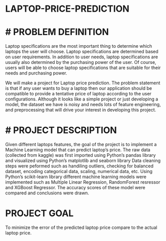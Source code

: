 # LAPTOP-PRICE-PREDICTION

# # PROBLEM DEFINITION
Laptop specifications are the most important thing to determine which laptops the user
will choose. Laptop specifications are determined based on user requirements. In
addition to user needs, laptop specifications are usually also determined by the
purchasing power of the user. Of course, users will be able to choose laptop
specifications that are suitable for their needs and purchasing power.

We will make a project for Laptop price prediction. The problem statement is that if
any user wants to buy a laptop then our application should be compatible to
provide a tentative price of laptop according to the user configurations. Although it
looks like a simple project or just developing a model, the dataset we have is noisy
and needs lots of feature engineering, and preprocessing that will drive your interest
in developing this project.

# # PROJECT DESCRIPTION
Given different laptops features, the goal of the project is to implement a Machine Learning model that can predict laptop’s price.
The raw data (collected from kaggle) was first imported using Python’s pandas library and visualized using Python’s matplotlib and seaborn library
Data cleaning steps were peformed such as handiling outliers, checking for balanced dataset, encoding categorical data, scaling, numerical data, etc.
Using Python’s scikit-learn library different machine learning models were implemented such as Multiple Linear Regression, RandomForest resressor and XGBoost Regressor.
The accuracy scores of these model were compared and conclusions were drawn.

# PROJECT GOAL
To minimize the error of the predicted laptop price compare to the actual laptop price.
